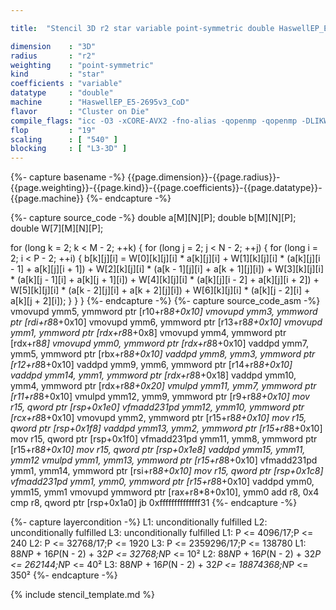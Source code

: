 ```yaml
---

title:  "Stencil 3D r2 star variable point-symmetric double HaswellEP_E5-2695v3_CoD"

dimension    : "3D"
radius       : "r2"
weighting    : "point-symmetric"
kind         : "star"
coefficients : "variable"
datatype     : "double"
machine      : "HaswellEP_E5-2695v3_CoD"
flavor       : "Cluster on Die"
compile_flags: "icc -O3 -xCORE-AVX2 -fno-alias -qopenmp -qopenmp -DLIKWID_PERFMON -Ilikwid-4.3.3/include -Llikwid-4.3.3/lib -Iheaders/dummy.c stencil_compilable.c -o stencil -llikwid"
flop         : "19"
scaling      : [ "540" ]
blocking     : [ "L3-3D" ]
---
```


{%- capture basename -%}
{{page.dimension}}-{{page.radius}}-{{page.weighting}}-{{page.kind}}-{{page.coefficients}}-{{page.datatype}}-{{page.machine}}
{%- endcapture -%}

{%- capture source_code -%}
double a[M][N][P];
double b[M][N][P];
double W[7][M][N][P];

for (long k = 2; k < M - 2; ++k) {
  for (long j = 2; j < N - 2; ++j) {
    for (long i = 2; i < P - 2; ++i) {
      b[k][j][i] = W[0][k][j][i] * a[k][j][i] +
                   W[1][k][j][i] * (a[k][j][i - 1] + a[k][j][i + 1]) +
                   W[2][k][j][i] * (a[k - 1][j][i] + a[k + 1][j][i]) +
                   W[3][k][j][i] * (a[k][j - 1][i] + a[k][j + 1][i]) +
                   W[4][k][j][i] * (a[k][j][i - 2] + a[k][j][i + 2]) +
                   W[5][k][j][i] * (a[k - 2][j][i] + a[k + 2][j][i]) +
                   W[6][k][j][i] * (a[k][j - 2][i] + a[k][j + 2][i]);
    }
  }
}
{%- endcapture -%}
{%- capture source_code_asm -%}
vmovupd ymm5, ymmword ptr [r10+r8*8+0x10]
vmovupd ymm3, ymmword ptr [rdi+r8*8+0x10]
vmovupd ymm6, ymmword ptr [r13+r8*8+0x10]
vmovupd ymm1, ymmword ptr [rdx+r8*8+0x8]
vmovupd ymm4, ymmword ptr [rdx+r8*8]
vmovupd ymm0, ymmword ptr [rdx+r8*8+0x10]
vaddpd ymm7, ymm5, ymmword ptr [rbx+r8*8+0x10]
vaddpd ymm8, ymm3, ymmword ptr [r12+r8*8+0x10]
vaddpd ymm9, ymm6, ymmword ptr [r14+r8*8+0x10]
vaddpd ymm14, ymm1, ymmword ptr [rdx+r8*8+0x18]
vaddpd ymm10, ymm4, ymmword ptr [rdx+r8*8+0x20]
vmulpd ymm11, ymm7, ymmword ptr [r11+r8*8+0x10]
vmulpd ymm12, ymm9, ymmword ptr [r9+r8*8+0x10]
mov r15, qword ptr [rsp+0x1e0]
vfmadd231pd ymm12, ymm10, ymmword ptr [rcx+r8*8+0x10]
vmovupd ymm2, ymmword ptr [r15+r8*8+0x10]
mov r15, qword ptr [rsp+0x1f8]
vaddpd ymm13, ymm2, ymmword ptr [r15+r8*8+0x10]
mov r15, qword ptr [rsp+0x1f0]
vfmadd231pd ymm11, ymm8, ymmword ptr [r15+r8*8+0x10]
mov r15, qword ptr [rsp+0x1e8]
vaddpd ymm15, ymm11, ymm12
vmulpd ymm1, ymm13, ymmword ptr [r15+r8*8+0x10]
vfmadd231pd ymm1, ymm14, ymmword ptr [rsi+r8*8+0x10]
mov r15, qword ptr [rsp+0x1c8]
vfmadd231pd ymm1, ymm0, ymmword ptr [r15+r8*8+0x10]
vaddpd ymm0, ymm15, ymm1
vmovupd ymmword ptr [rax+r8*8+0x10], ymm0
add r8, 0x4
cmp r8, qword ptr [rsp+0x1a0]
jb 0xffffffffffffff31
{%- endcapture -%}

{%- capture layercondition -%}
L1: unconditionally fulfilled
L2: unconditionally fulfilled
L3: unconditionally fulfilled
L1: P <= 4096/17;P <= 240
L2: P <= 32768/17;P <= 1920
L3: P <= 2359296/17;P <= 138780
L1: 88*N*P + 16*P*(N - 2) + 32*P <= 32768;N*P <= 10²
L2: 88*N*P + 16*P*(N - 2) + 32*P <= 262144;N*P <= 40²
L3: 88*N*P + 16*P*(N - 2) + 32*P <= 18874368;N*P <= 350²
{%- endcapture -%}

{% include stencil_template.md %}
